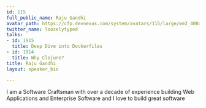 ```yaml
---
id: 115
full_public_name: Raju Gandhi
avatar_path: https://cfp.devnexus.com/system/avatars/115/large/me2_400x400.png?1409064068
twitter_name: looselytyped
talks:
- id: 1915
  title: Deep Dive into Dockerfiles
- id: 1914
  title: Why Clojure?
title: Raju Gandhi
layout: speaker_bio

---
```

I am a Software Craftsman with over a decade of experience building Web Applications and Enterprise Software and I love to build great software
